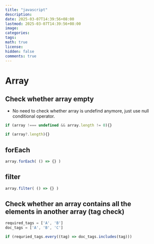 ```yaml
---
title: "javascript"
description: 
date: 2025-03-07T14:39:56+08:00
lastmod: 2025-03-07T14:39:56+08:00
image: 
categories: 
tags: 
math: true
license: 
hidden: false
comments: true
---
```


# Array
## Check whether array empty
- No need to check whether array is undefind anymore, just use null conditional operator.
```javascript
if (array !=== undefined && array.length != 0){}
```
```javascript
if (array?.length){}
```

## forEach
```javascript
array.forEach( () => {} )
```
## filter
```javascript
array.filter( () => {} )
```

## Check whether an array contains all the elements in another array (tag check)
```javascript
required_tags = ['A', 'B']
doc_tags = ['A', 'B', 'C']

if (requried_tags.every((tag) => doc_tags.includes(tag)))

```
